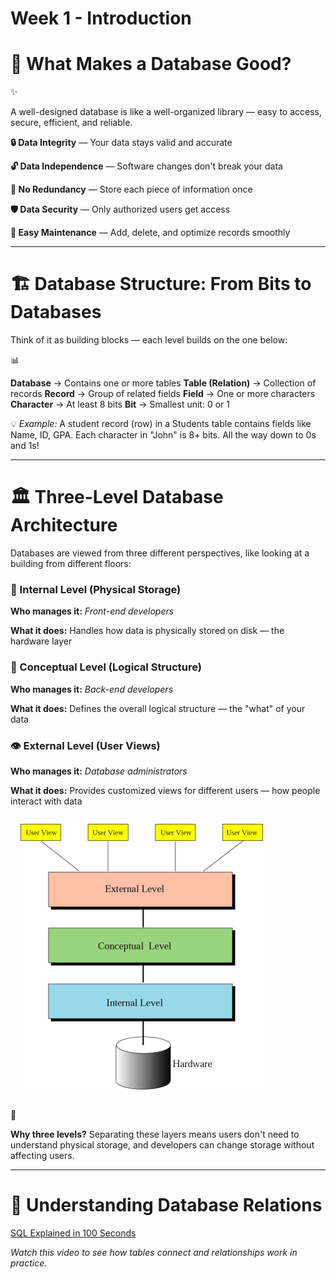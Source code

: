# Week 1 - Introduction

# 🎯 What Makes a Database Good?

<aside>
✨

A well-designed database is like a well-organized library — easy to access, secure, efficient, and reliable.

</aside>

**🔒 Data Integrity** — Your data stays valid and accurate

**🔓 Data Independence** — Software changes don't break your data

**🚫 No Redundancy** — Store each piece of information once

**🛡️ Data Security** — Only authorized users get access

**🔧 Easy Maintenance** — Add, delete, and optimize records smoothly

---

# 🏗️ Database Structure: From Bits to Databases

Think of it as building blocks — each level builds on the one below:

<aside>
📊

**Database** → Contains one or more tables
**Table (Relation)** → Collection of records
**Record** → Group of related fields
**Field** → One or more characters
**Character** → At least 8 bits
**Bit** → Smallest unit: 0 or 1

</aside>

💡 *Example:* A student record (row) in a Students table contains fields like Name, ID, GPA. Each character in "John" is 8+ bits. All the way down to 0s and 1s!

---

# 🏛️ Three-Level Database Architecture

Databases are viewed from three different perspectives, like looking at a building from different floors:

### 🔩 Internal Level (Physical Storage)

**Who manages it:** *Front-end developers*

**What it does:** Handles how data is physically stored on disk — the hardware layer

### 🧠 Conceptual Level (Logical Structure)

**Who manages it:** *Back-end developers*

**What it does:** Defines the overall logical structure — the "what" of your data

### 👁️ External Level (User Views)

**Who manages it:** *Database administrators*

**What it does:** Provides customized views for different users — how people interact with data

![image.png](../public/images/w1/image.png)

<aside>
🎯

**Why three levels?** Separating these layers means users don't need to understand physical storage, and developers can change storage without affecting users.

</aside>

---

# 🔗 Understanding Database Relations

[SQL Explained in 100 Seconds](https://youtu.be/zsjvFFKOm3c?si=tF4Z4eVMnGKu5jr0)

*Watch this video to see how tables connect and relationships work in practice.*
